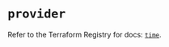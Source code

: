 # `provider`

Refer to the Terraform Registry for docs: [`time`](https://registry.terraform.io/providers/hashicorp/time/0.11.1/docs).
